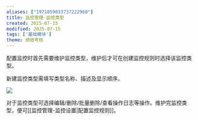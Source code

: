 ```yaml
---
aliases: ["1971859033737222960"]
title: 监控管理-监控类型
created: 2025-07-15
modified: 2025-07-15
tags: ['基础模块']
theme: 绩效考核
---
```


配置监控时首先需要维护监控类型，维护后才可在创建监控规则时选择该监控类型。

新建监控类型需填写类型名称、描述及显示顺序。

![](https://myhelpdoc.oss-cn-heyuan.aliyuncs.com/mdimages/9734c5d17fe59d6207d548202a8ccf7f.jpg)

对于监控类型可选择编辑/删除/批量删除/查看操作日志等操作。维护完监控类型，便可[[监控管理-监控设置|配置监控规则]]。

